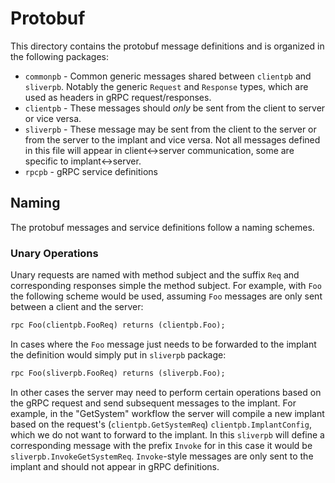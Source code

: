 Protobuf
=========

This directory contains the protobuf message definitions and is organized in the following packages:

 * `commonpb` - Common generic messages shared between `clientpb` and `sliverpb`. Notably the generic `Request` and `Response` types, which are used as headers in gRPC request/responses.
 * `clientpb` - These messages should _only_ be sent from the client to server or vice versa.
 * `sliverpb` - These message may be sent from the client to the server or from the server to the implant and vice versa. Not all messages defined in this file will appear in client<->server communication, some are specific to implant<->server.
 * `rpcpb` - gRPC service definitions

## Naming

The protobuf messages and service definitions follow a naming schemes.

### Unary Operations

Unary requests are named with method subject and the suffix `Req` and corresponding responses simple the method subject. For example, with `Foo` the following scheme would be used, assuming `Foo` messages are only sent between a client and the server:

```protobuf
rpc Foo(clientpb.FooReq) returns (clientpb.Foo);
```

In cases where the `Foo` message just needs to be forwarded to the implant the definition would simply put in `sliverpb` package:

```protobuf
rpc Foo(sliverpb.FooReq) returns (sliverpb.Foo);
```

In other cases the server may need to perform certain operations based on the gRPC request and send subsequent messages to the implant. For example, in the "GetSystem" workflow the server will compile a new implant based on the request's (`clientpb.GetSystemReq`) `clientpb.ImplantConfig`, which we do not want to forward to the implant. In this `sliverpb` will define a corresponding message with the prefix `Invoke` for in this case it would be `sliverpb.InvokeGetSystemReq`. `Invoke`-style messages are only sent to the implant and should not appear in gRPC definitions.
